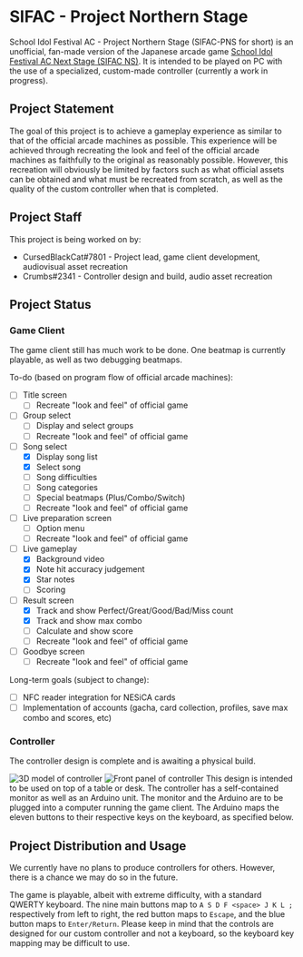 # SIFAC - Project Northern Stage
School Idol Festival AC - Project Northern Stage (SIFAC-PNS for short) is an unofficial, fan-made version of the Japanese arcade game [School Idol Festival AC Next Stage (SIFAC NS)](http://www.lovelive-sifacns.jp). It is intended to be played on PC with the use of a specialized, custom-made controller (currently a work in progress).

## Project Statement
The goal of this project is to achieve a gameplay experience as similar to that of the official arcade machines as possible. This experience will be achieved through recreating the look and feel of the official arcade machines as faithfully to the original as reasonably possible. However, this recreation will obviously be limited by factors such as what official assets can be obtained and what must be recreated from scratch, as well as the quality of the custom controller when that is completed.

## Project Staff
This project is being worked on by:
* CursedBlackCat#7801 - Project lead, game client development, audiovisual asset recreation
* Crumbs#2341 - Controller design and build, audio asset recreation

## Project Status
### Game Client
The game client still has much work to be done. One beatmap is currently playable, as well as two debugging beatmaps.

To-do (based on program flow of official arcade machines):
- [ ] Title screen
  - [ ] Recreate "look and feel" of official game
- [ ] Group select
  - [ ] Display and select groups
  - [ ] Recreate "look and feel" of official game
- [ ] Song select
  - [x] Display song list
  - [x] Select song
  - [ ] Song difficulties
  - [ ] Song categories
  - [ ] Special beatmaps (Plus/Combo/Switch)
  - [ ] Recreate "look and feel" of official game
- [ ] Live preparation screen
  - [ ] Option menu
  - [ ] Recreate "look and feel" of official game
- [ ] Live gameplay
  - [x] Background video
  - [x] Note hit accuracy judgement
  - [x] Star notes
  - [ ] Scoring
- [ ] Result screen
  - [x] Track and show Perfect/Great/Good/Bad/Miss count
  - [x] Track and show max combo
  - [ ] Calculate and show score
  - [ ] Recreate "look and feel" of official game
- [ ] Goodbye screen
  - [ ] Recreate "look and feel" of official game

Long-term goals (subject to change):
- [ ] NFC reader integration for NESiCA cards
- [ ] Implementation of accounts (gacha, card collection, profiles, save max combo and scores, etc)

### Controller
The controller design is complete and is awaiting a physical build.

![3D model of controller](https://cdn.discordapp.com/attachments/617370153512075264/624073853873946642/unknown.png "3D model of controller")
![Front panel of controller](https://cdn.discordapp.com/attachments/617370153512075264/624120121761333248/unknown.png "Front panel of controller")
This design is intended to be used on top of a table or desk. The controller has a self-contained monitor as well as an Arduino unit. The monitor and the Arduino are to be plugged into a computer running the game client. The Arduino maps the eleven buttons to their respective keys on the keyboard, as specified below.

## Project Distribution and Usage
We currently have no plans to produce controllers for others. However, there is a chance we may do so in the future.

The game is playable, albeit with extreme difficulty, with a standard QWERTY keyboard. The nine main buttons map to `A S D F <space> J K L ;` respectively from left to right, the red button maps to `Escape`, and the blue button maps to `Enter/Return`. Please keep in mind that the controls are designed for our custom controller and not a keyboard, so the keyboard key mapping may be difficult to use.
